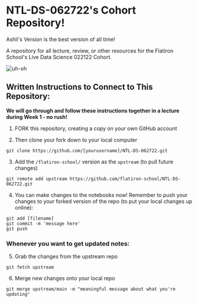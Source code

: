 # NTL-DS-062722's Cohort Repository!

Ashli's Version is the best version of all time!

A repository for all lecture, review, or other resources for the Flatiron School's Live Data Science 022122 Cohort.

![uh-oh](https://media.giphy.com/media/igDIvcIMMGIne/giphy.gif)

## Written Instructions to Connect to This Repository:

**We will go through and follow these instructions together in a lecture during Week 1 - no rush!** 

1. FORK this repository, creating a copy on your own GitHub account

2. Then clone your fork down to your local computer
```
git clone https://github.com/[yourusername]/NTL-DS-062722.git
```

3. Add the `/flatiron-school/` version as the `upstream` (to pull future changes)
```
git remote add upstream https://github.com/flatiron-school/NTL-DS-062722.git
```

4. You can make changes to the notebooks now! Remember to push your changes to your forked version of the repo (to put your local changes up online):
```
git add [filename]
git commit -m 'message here'
git push
```

### Whenever you want to get updated notes:

5. Grab the changes from the upstream repo
```
git fetch upstream
```

6. Merge new changes onto your local repo
```
git merge upstream/main -m "meaningful message about what you're updating"
```
